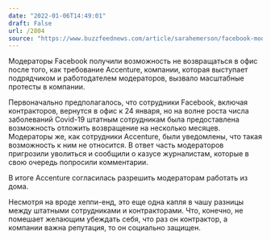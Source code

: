 ```yaml
---
date: "2022-01-06T14:49:01"
draft: False
url: /2804
source: "https://www.buzzfeednews.com/article/sarahemerson/facebook-moderators-who-were-ordered-back-to-the-office-can"
---
```


Модераторы Facebook получили возможность не возвращаться в офис после того, как требование Accenture, компании, которая выступает подрядчиком и работодателем модераторов, вызвало масштабные протесты в компании.

Первоначально предполагалось, что сотрудники Facebook, включая контракторов, вернутся в офис к 24 января, но на волне роста числа заболеваний Covid-19 штатным сотрудникам была предоставлена возможность отложить возвращение на несколько месяцев. Модераторы же, как сотрудники Accenture, были уведомлены, что такая возможность к ним не относится. В ответ часть модераторов пригрозили уволиться и сообщили о казусе журналистам, которые в свою очередь попросили комментарии.

В итоге Accenture согласилась разрешить модераторам работать из дома. 

Несмотря на вроде хеппи-енд, это еще одна капля в чашу разницы между штатными сотрудниками и контракторами. Что, конечно, не помешает желающим убеждать себя, что раз он контрактор, а компании важна репутация, то он социально защищен.
